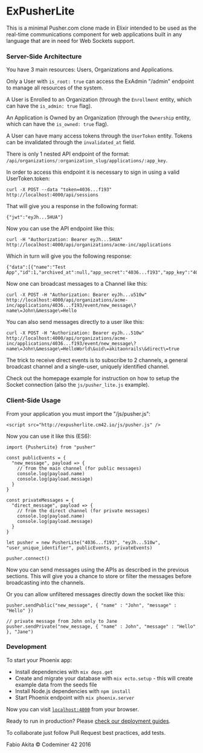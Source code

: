 # ExPusherLite

This is a minimal Pusher.com clone made in Elixir intended to be used as the real-time communications component for web applications built in any language that are in need for Web Sockets support.

### Server-Side Architecture

You have 3 main resources: Users, Organizations and Applications.

Only a User with `is_root: true` can access the ExAdmin "/admin" endpoint to manage all resources of the system.

A User is Enrolled to an Organization (through the `Enrollment` entity, which can have the `is_admin: true` flag).

An Application is Owned by an Organization (through the `Ownership` entity, which can have the `is_owned: true` flag).

A User can have many access tokens through the `UserToken` entity. Tokens can be invalidated through the `invalidated_at` field.

There is only 1 nested API endpoint of the format: `/api/organizations/:organization_slug/applications/:app_key`.

In order to access this endpoint it is necessary to sign in using a valid UserToken.token:

    curl -X POST --data "token=4036...f193" http://localhost:4000/api/sessions

That will give you a response in the following format:

    {"jwt":"eyJh...5HUA"}

Now you can use the API endpoint like this:

    curl -H "Authorization: Bearer eyJh...5HUA" http://localhost:4000/api/organizations/acme-inc/applications

Which in turn will give you the following response:

    {"data":[{"name":"Test App","id":1,"archived_at":null,"app_secret":"4036...f193","app_key":"4036...f193"}]}

Now one can broadcast messages to a Channel like this:

    curl -X POST -H "Authorization: Bearer eyJh...u510w" http://localhost:4000/api/organizations/acme-inc/applications/4036...f193/event/new_message\?name\=John\&message\=Hello

You can also send messages directly to a user like this:

    curl -X POST -H "Authorization: Bearer eyJh...510w" http://localhost:4000/api/organizations/acme-inc/applications/4036...f193/event/new_message\?name\=John\&message\=HelloWorld\&uid\=akitaonrails\&direct\=true

The trick to receive direct events is to subscribe to 2 channels, a general broadcast channel and a single-user, uniquely identified channel.

Check out the homepage example for instruction on how to setup the Socket connection (also the `js/pusher_lite.js` example).

### Client-Side Usage

From your application you must import the "/js/pusher.js":

    <script src="http://expusherlite.cm42.io/js/pusher.js" />

Now you can use it like this (ES6):

    import {PusherLite} from "pusher"

    const publicEvents = {
      "new_message", payload => {
        // from the main channel (for public messages)
        console.log(payload.name)
        console.log(payload.message)
      }
    }

    const privateMessages = {
      "direct_message", payload => {
        // from the direct channel (for private messages)
        console.log(payload.name)
        console.log(payload.message)
      }
    }

    let pusher = new PusherLite("4036...f193", "eyJh...510w", "user_unique_identifier", publicEvents, privateEvents)

    pusher.connect()

Now you can send messages using the APIs as described in the previous sections. This will give you a chance to store or filter the messages before broadcasting into the channels.

Or you can allow unfiltered messages directly down the socket like this:

    pusher.sendPublic("new_message", { "name" : "John", "message" : "Hello" })

    // private message from John only to Jane
    pusher.sendPrivate("new_message, { "name" : John", "message" : "Hello" }, "Jane")

### Development

To start your Phoenix app:

  * Install dependencies with `mix deps.get`
  * Create and migrate your database with `mix ecto.setup` - this will create example data from the seeds file
  * Install Node.js dependencies with `npm install`
  * Start Phoenix endpoint with `mix phoenix.server`

Now you can visit [`localhost:4000`](http://localhost:4000) from your browser.

Ready to run in production? Please [check our deployment guides](http://www.phoenixframework.org/docs/deployment).

To collaborate just follow Pull Request best practices, add tests.

Fabio Akita &copy; Codeminer 42 2016

